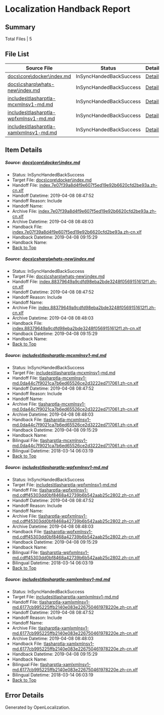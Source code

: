# <a name='report-top'></a> Localization Handback Report

## Summary
 Total Files | 5

## File List
 Source File | Status | Details 
 ----------- | ------ | ------- 
 [docs\core\docker\index.md](https://github.com/OpenLocalizationTestOrg/docs/blob/f9ae43c1cac88dc83fee07b26d8333501f574532/docs/core/docker/index.md) | InSyncHandedBackSuccess | [Details](#b6fcac5f6062c8e1924794eda0e6b6061f43fa6c41)
 [docs\csharp\whats-new\index.md](https://github.com/OpenLocalizationTestOrg/docs/blob/f9ae43c1cac88dc83fee07b26d8333501f574532/docs/csharp/whats-new/index.md) | InSyncHandedBackSuccess | [Details](#157554dba0e071454c423cd2fd3be50d2be5cb112200)
 [includes\tlasharptla-mcxmlnsv1-md.md](https://github.com/OpenLocalizationTestOrg/docs/blob/f9ae43c1cac88dc83fee07b26d8333501f574532/includes/tlasharptla-mcxmlnsv1-md.md) | InSyncHandedBackSuccess | [Details](#7f5db1529571d6410041b50d8063bd0d689d9a4516225)
 [includes\tlasharptla-wpfxmlnsv1-md.md](https://github.com/OpenLocalizationTestOrg/docs/blob/f9ae43c1cac88dc83fee07b26d8333501f574532/includes/tlasharptla-wpfxmlnsv1-md.md) | InSyncHandedBackSuccess | [Details](#6466dd433df3d39362f1ce3ce231d5b0a7e450d516288)
 [includes\tlasharptla-xamlxmlnsv1-md.md](https://github.com/OpenLocalizationTestOrg/docs/blob/f9ae43c1cac88dc83fee07b26d8333501f574532/includes/tlasharptla-xamlxmlnsv1-md.md) | InSyncHandedBackSuccess | [Details](#ae7061415a4e55e2b3655222d10b6f2e02303dfb16292)

## Item Details
##### <a name='b6fcac5f6062c8e1924794eda0e6b6061f43fa6c41'></a> Source: [docs\core\docker\index.md](https://github.com/OpenLocalizationTestOrg/docs/blob/f9ae43c1cac88dc83fee07b26d8333501f574532/docs/core/docker/index.md)
* Status: InSyncHandedBackSuccess
* Target File: [docs\core\docker\index.md](https://github.com/OpenLocalizationTestOrg/docs.zh-cn/blob/d55ff03cc6799be04f3d04bd7bc79c903a7f7172/docs/core/docker/index.md)
* Handoff File: [index.7e07f39a8d4f9e607f5ed19e92b6620cfd2be93a.zh-cn.xlf](https://github.com/OpenLocalizationTestOrg/docs.handoff/blob/2561b6dc9dc9bed59295c1b8c2a8ca17dc6d7db8/ol-handoff/OpenLocalizationTestOrg/docs.zh-cn/master/p1-ht/index.7e07f39a8d4f9e607f5ed19e92b6620cfd2be93a.zh-cn.xlf)
* Handoff Datetime: 2019-04-08 08:47:52
* Handoff Reason: Include
* Handoff Name: 
* Archive File: [index.7e07f39a8d4f9e607f5ed19e92b6620cfd2be93a.zh-cn.xlf](https://github.com/OpenLocalizationTestOrg/docs.handoff/blob/623762f48cb8256d0735b7d574e2d66cfacee7d8/ol-archive/OpenLocalizationTestOrg/docs.zh-cn/master/p1-ht/index.7e07f39a8d4f9e607f5ed19e92b6620cfd2be93a.zh-cn.xlf)
* Archive Datetime: 2019-04-08 08:48:03
* Handback File: [index.7e07f39a8d4f9e607f5ed19e92b6620cfd2be93a.zh-cn.xlf](https://github.com/OpenLocalizationTestOrg/docs.handback/blob/4aa22fdb38e6e7b4a449c22d5ba25146bc6b551e/ol-handback/OpenLocalizationTestOrg/docs.zh-cn/master/p1-ht/index.7e07f39a8d4f9e607f5ed19e92b6620cfd2be93a.zh-cn.xlf)
* Handback Datetime: 2019-04-08 09:15:29
* Handback Name: 
* [Back to Top](#report-top)

##### <a name='157554dba0e071454c423cd2fd3be50d2be5cb112200'></a> Source: [docs\csharp\whats-new\index.md](https://github.com/OpenLocalizationTestOrg/docs/blob/f9ae43c1cac88dc83fee07b26d8333501f574532/docs/csharp/whats-new/index.md)
* Status: InSyncHandedBackSuccess
* Target File: [docs\csharp\whats-new\index.md](https://github.com/OpenLocalizationTestOrg/docs.zh-cn/blob/d55ff03cc6799be04f3d04bd7bc79c903a7f7172/docs/csharp/whats-new/index.md)
* Handoff File: [index.88379649a9cdfd98eba2bde3248f0569151612f1.zh-cn.xlf](https://github.com/OpenLocalizationTestOrg/docs.handoff/blob/2561b6dc9dc9bed59295c1b8c2a8ca17dc6d7db8/ol-handoff/OpenLocalizationTestOrg/docs.zh-cn/master/p1-ht/index.88379649a9cdfd98eba2bde3248f0569151612f1.zh-cn.xlf)
* Handoff Datetime: 2019-04-08 08:47:52
* Handoff Reason: Include
* Handoff Name: 
* Archive File: [index.88379649a9cdfd98eba2bde3248f0569151612f1.zh-cn.xlf](https://github.com/OpenLocalizationTestOrg/docs.handoff/blob/623762f48cb8256d0735b7d574e2d66cfacee7d8/ol-archive/OpenLocalizationTestOrg/docs.zh-cn/master/p1-ht/index.88379649a9cdfd98eba2bde3248f0569151612f1.zh-cn.xlf)
* Archive Datetime: 2019-04-08 08:48:03
* Handback File: [index.88379649a9cdfd98eba2bde3248f0569151612f1.zh-cn.xlf](https://github.com/OpenLocalizationTestOrg/docs.handback/blob/4aa22fdb38e6e7b4a449c22d5ba25146bc6b551e/ol-handback/OpenLocalizationTestOrg/docs.zh-cn/master/p1-ht/index.88379649a9cdfd98eba2bde3248f0569151612f1.zh-cn.xlf)
* Handback Datetime: 2019-04-08 09:15:29
* Handback Name: 
* [Back to Top](#report-top)

##### <a name='7f5db1529571d6410041b50d8063bd0d689d9a4516225'></a> Source: [includes\tlasharptla-mcxmlnsv1-md.md](https://github.com/OpenLocalizationTestOrg/docs/blob/f9ae43c1cac88dc83fee07b26d8333501f574532/includes/tlasharptla-mcxmlnsv1-md.md)
* Status: InSyncHandedBackSuccess
* Target File: [includes\tlasharptla-mcxmlnsv1-md.md](https://github.com/OpenLocalizationTestOrg/docs.zh-cn/blob/d55ff03cc6799be04f3d04bd7bc79c903a7f7172/includes/tlasharptla-mcxmlnsv1-md.md)
* Handoff File: [tlasharptla-mcxmlnsv1-md.0da44c7f9021ca7b6ed65526ce2d3222ed717061.zh-cn.xlf](https://github.com/OpenLocalizationTestOrg/docs.handoff/blob/2561b6dc9dc9bed59295c1b8c2a8ca17dc6d7db8/ol-handoff/OpenLocalizationTestOrg/docs.zh-cn/master/includes/tlasharptla-mcxmlnsv1-md.0da44c7f9021ca7b6ed65526ce2d3222ed717061.zh-cn.xlf)
* Handoff Datetime: 2019-04-08 08:47:52
* Handoff Reason: Include
* Handoff Name: 
* Archive File: [tlasharptla-mcxmlnsv1-md.0da44c7f9021ca7b6ed65526ce2d3222ed717061.zh-cn.xlf](https://github.com/OpenLocalizationTestOrg/docs.handoff/blob/623762f48cb8256d0735b7d574e2d66cfacee7d8/ol-archive/OpenLocalizationTestOrg/docs.zh-cn/master/includes/tlasharptla-mcxmlnsv1-md.0da44c7f9021ca7b6ed65526ce2d3222ed717061.zh-cn.xlf)
* Archive Datetime: 2019-04-08 08:48:03
* Handback File: [tlasharptla-mcxmlnsv1-md.0da44c7f9021ca7b6ed65526ce2d3222ed717061.zh-cn.xlf](https://github.com/OpenLocalizationTestOrg/docs.handback/blob/4aa22fdb38e6e7b4a449c22d5ba25146bc6b551e/ol-handback/OpenLocalizationTestOrg/docs.zh-cn/master/includes/tlasharptla-mcxmlnsv1-md.0da44c7f9021ca7b6ed65526ce2d3222ed717061.zh-cn.xlf)
* Handback Datetime: 2019-04-08 09:15:29
* Handback Name: 
* Bilingual File: [tlasharptla-mcxmlnsv1-md.0da44c7f9021ca7b6ed65526ce2d3222ed717061.zh-cn.xlf](https://github.com/OpenLocalizationTestOrg/docs.handback/blob/1efd321c8764b4aa4e9fe8c17be5038b2716b238/ol-handback/OpenLocalizationTestOrg/docs.zh-cn/master/includes/tlasharptla-mcxmlnsv1-md.0da44c7f9021ca7b6ed65526ce2d3222ed717061.zh-cn.xlf)
* Bilingual Datetime: 2018-03-14 06:03:19
* [Back to Top](#report-top)

##### <a name='6466dd433df3d39362f1ce3ce231d5b0a7e450d516288'></a> Source: [includes\tlasharptla-wpfxmlnsv1-md.md](https://github.com/OpenLocalizationTestOrg/docs/blob/f9ae43c1cac88dc83fee07b26d8333501f574532/includes/tlasharptla-wpfxmlnsv1-md.md)
* Status: InSyncHandedBackSuccess
* Target File: [includes\tlasharptla-wpfxmlnsv1-md.md](https://github.com/OpenLocalizationTestOrg/docs.zh-cn/blob/d55ff03cc6799be04f3d04bd7bc79c903a7f7172/includes/tlasharptla-wpfxmlnsv1-md.md)
* Handoff File: [tlasharptla-wpfxmlnsv1-md.cdff45303dd0bf8468a42739b6b542aab25c2802.zh-cn.xlf](https://github.com/OpenLocalizationTestOrg/docs.handoff/blob/2561b6dc9dc9bed59295c1b8c2a8ca17dc6d7db8/ol-handoff/OpenLocalizationTestOrg/docs.zh-cn/master/includes/tlasharptla-wpfxmlnsv1-md.cdff45303dd0bf8468a42739b6b542aab25c2802.zh-cn.xlf)
* Handoff Datetime: 2019-04-08 08:47:52
* Handoff Reason: Include
* Handoff Name: 
* Archive File: [tlasharptla-wpfxmlnsv1-md.cdff45303dd0bf8468a42739b6b542aab25c2802.zh-cn.xlf](https://github.com/OpenLocalizationTestOrg/docs.handoff/blob/623762f48cb8256d0735b7d574e2d66cfacee7d8/ol-archive/OpenLocalizationTestOrg/docs.zh-cn/master/includes/tlasharptla-wpfxmlnsv1-md.cdff45303dd0bf8468a42739b6b542aab25c2802.zh-cn.xlf)
* Archive Datetime: 2019-04-08 08:48:03
* Handback File: [tlasharptla-wpfxmlnsv1-md.cdff45303dd0bf8468a42739b6b542aab25c2802.zh-cn.xlf](https://github.com/OpenLocalizationTestOrg/docs.handback/blob/4aa22fdb38e6e7b4a449c22d5ba25146bc6b551e/ol-handback/OpenLocalizationTestOrg/docs.zh-cn/master/includes/tlasharptla-wpfxmlnsv1-md.cdff45303dd0bf8468a42739b6b542aab25c2802.zh-cn.xlf)
* Handback Datetime: 2019-04-08 09:15:29
* Handback Name: 
* Bilingual File: [tlasharptla-wpfxmlnsv1-md.cdff45303dd0bf8468a42739b6b542aab25c2802.zh-cn.xlf](https://github.com/OpenLocalizationTestOrg/docs.handback/blob/1efd321c8764b4aa4e9fe8c17be5038b2716b238/ol-handback/OpenLocalizationTestOrg/docs.zh-cn/master/includes/tlasharptla-wpfxmlnsv1-md.cdff45303dd0bf8468a42739b6b542aab25c2802.zh-cn.xlf)
* Bilingual Datetime: 2018-03-14 06:03:19
* [Back to Top](#report-top)

##### <a name='ae7061415a4e55e2b3655222d10b6f2e02303dfb16292'></a> Source: [includes\tlasharptla-xamlxmlnsv1-md.md](https://github.com/OpenLocalizationTestOrg/docs/blob/f9ae43c1cac88dc83fee07b26d8333501f574532/includes/tlasharptla-xamlxmlnsv1-md.md)
* Status: InSyncHandedBackSuccess
* Target File: [includes\tlasharptla-xamlxmlnsv1-md.md](https://github.com/OpenLocalizationTestOrg/docs.zh-cn/blob/d55ff03cc6799be04f3d04bd7bc79c903a7f7172/includes/tlasharptla-xamlxmlnsv1-md.md)
* Handoff File: [tlasharptla-xamlxmlnsv1-md.6177cb995225ffb2140e083e226750461978220e.zh-cn.xlf](https://github.com/OpenLocalizationTestOrg/docs.handoff/blob/2561b6dc9dc9bed59295c1b8c2a8ca17dc6d7db8/ol-handoff/OpenLocalizationTestOrg/docs.zh-cn/master/includes/tlasharptla-xamlxmlnsv1-md.6177cb995225ffb2140e083e226750461978220e.zh-cn.xlf)
* Handoff Datetime: 2019-04-08 08:47:52
* Handoff Reason: Include
* Handoff Name: 
* Archive File: [tlasharptla-xamlxmlnsv1-md.6177cb995225ffb2140e083e226750461978220e.zh-cn.xlf](https://github.com/OpenLocalizationTestOrg/docs.handoff/blob/623762f48cb8256d0735b7d574e2d66cfacee7d8/ol-archive/OpenLocalizationTestOrg/docs.zh-cn/master/includes/tlasharptla-xamlxmlnsv1-md.6177cb995225ffb2140e083e226750461978220e.zh-cn.xlf)
* Archive Datetime: 2019-04-08 08:48:03
* Handback File: [tlasharptla-xamlxmlnsv1-md.6177cb995225ffb2140e083e226750461978220e.zh-cn.xlf](https://github.com/OpenLocalizationTestOrg/docs.handback/blob/4aa22fdb38e6e7b4a449c22d5ba25146bc6b551e/ol-handback/OpenLocalizationTestOrg/docs.zh-cn/master/includes/tlasharptla-xamlxmlnsv1-md.6177cb995225ffb2140e083e226750461978220e.zh-cn.xlf)
* Handback Datetime: 2019-04-08 09:15:29
* Handback Name: 
* Bilingual File: [tlasharptla-xamlxmlnsv1-md.6177cb995225ffb2140e083e226750461978220e.zh-cn.xlf](https://github.com/OpenLocalizationTestOrg/docs.handback/blob/1efd321c8764b4aa4e9fe8c17be5038b2716b238/ol-handback/OpenLocalizationTestOrg/docs.zh-cn/master/includes/tlasharptla-xamlxmlnsv1-md.6177cb995225ffb2140e083e226750461978220e.zh-cn.xlf)
* Bilingual Datetime: 2018-03-14 06:03:19
* [Back to Top](#report-top)


## Error Details

Generated by OpenLocalization.
